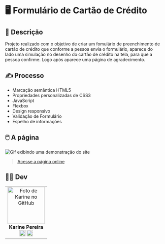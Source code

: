 
# 🖥️ Formulário de Cartão de Crédito


## 📜 Descrição
Projeto realizado com o objetivo de criar um fomulário de preenchimento de cartão de crédito que conforme a pessoa envia o formulário, aparece do lado uma simulação no desenho do cartão de crédito na tela, para que a pessoa confirme. Logo após aparece uma página de agradecimento.



## ✍️ Processo
- Marcação semântica HTML5
- Propriedades personalizadas de CSS3
- JavaScript
- Flexbox  
- Design responsivo
- Validação de Formulário
- Espelho de informações



## 🖱️ A página
<img src="src/img/mobile.gif" alt="Gif exibindo uma demonstração do site">    

> <a href="https://devkarine.github.io/formulario-cartao-credito/" target= "_blank">Acesse a página online</a>  


## 👩‍💻 Dev
<table align="center">
  <tr>
    <td align="center">
      <div>
        <img src="https://avatars.githubusercontent.com/u/114251625?v=4" width="120px;" alt="Foto de Karine no GitHub"/><br>
          <b> Karine Pereira </b><br>
            <a href="https://www.linkedin.com/in/devkarine/" alt="Linkedin"><img src="https://img.shields.io/badge/LinkedIn-0077B5?style=for-the-badge&logo=linkedin&logoColor=white"/ height="20"></a>
            <a href="https://github.com/devkarine" alt="Linkedin"><img src="https://img.shields.io/badge/GitHub-100000?style=for-the-badge&logo=github&logoColor=white" height="20"></a>
      </div>
    </td>

  </tr>
</table>
